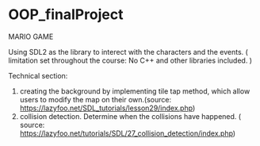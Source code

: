 # OOP_finalProject


MARIO GAME

Using SDL2 as the library to interect with the characters and the events. 
( limitation set throughout the course: No C++ and other libraries included. )

Technical section:
1. creating the background by implementing tile tap method, which allow users to modify the map on their own.(source: https://lazyfoo.net/SDL_tutorials/lesson29/index.php)
2. collision detection. Determine when the collisions have happened. ( source: https://lazyfoo.net/tutorials/SDL/27_collision_detection/index.php)
